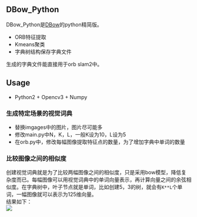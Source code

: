 ## DBow_Python
DBow_Python是[DBow](https://github.com/itswcg/DBow)的python精简版。  

* ORB特征提取
* Kmeans聚类
* 字典树结构保存字典文件 
 
生成的字典文件能直接用于orb slam2中。

## Usage
* Python2 + Opencv3 + Numpy

### 生成特定场景的视觉词典
* 替换imgages中的图片，图片尽可能多
* 修改main.py中N，K，L，一般K设为10，L设为5
* 在orb.py中，修改每幅图像提取特征点的数量，为了增加字典中单词的数量

### 比较图像之间的相似度
创建视觉词典就是为了比较两幅图像之间的相似度，只是采用bow模型，降低复杂度而已。每幅图像可以用视觉词典中的单词向量表示，再计算向量之间的余弦相似度。在字典树中，叶子节点就是单词，比如创建5，3的树，就会有`K**L`个单词，一幅图像就可以表示为125维向量。  
结果如下：  
![](https://res.cloudinary.com/itswcg/image/upload/v1523539603/dbow_jznss6.png)
